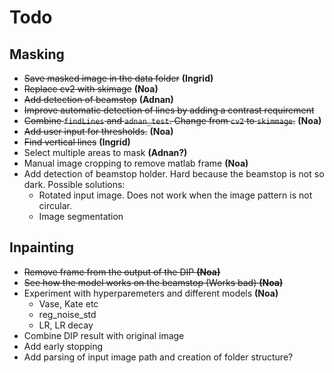 # Todo
## Masking
- ~~Save masked image in the data folder~~ **(Ingrid)**
- ~~Replace cv2 with skimage~~ **(Noa)**
- ~~Add detection of beamstop~~ **(Adnan)**
- ~~Improve automatic detection of lines by adding a contrast requirement~~
- ~~Combine `findLines` and `adnan_test`. Change from `cv2` to `skimmage`.~~ **(Noa)**
- ~~Add user input for thresholds.~~ **(Noa)**
- ~~Find vertical lines~~ **(Ingrid)**
- Select multiple areas to mask **(Adnan?)**
- Manual image cropping to remove matlab frame **(Noa)**
- Add detection of beamstop holder. Hard because the beamstop is not so dark. Possible solutions:
  - Rotated input image. Does not work when the image pattern is not circular.
  - Image segmentation


## Inpainting
- ~~Remove frame from the output of the DIP **(Noa)**~~
- ~~See how the model works on the beamstop (Works bad) **(Noa)**~~
-  Experiment with hyperparemeters and different models **(Noa)**
   - Vase, Kate etc
   - reg_noise_std
   - LR, LR decay
- Combine DIP result with original image
- Add early stopping
- Add parsing of input image path and creation of folder structure?


